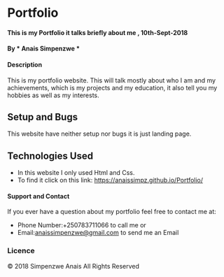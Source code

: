 # Portfolio
#### This is my Portfolio it talks briefly about me , 10th-Sept-2018
#### By * Anais Simpenzwe *
#### Description
 This is my portfolio website. This will talk mostly about who I am and my achievements, which is my projects and my education, it also tell you my hobbies as well as my interests.
## Setup and Bugs
This website have neither setup nor bugs it is just  landing page.
## Technologies Used
* In this website I only used Html and Css.
* To find it click on this link: https://anaissimpz.github.io/Portfolio/
#### Support and Contact
If you ever have a question about my portfolio feel free to contact me at:
* Phone Number:+250783711066 to call me or
* Email:anaissimpenzwe@gmail.com to send me an Email
### Licence
© 2018 Simpenzwe Anais All Rights Reserved
